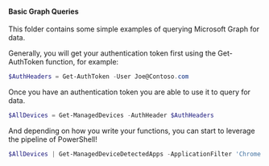 #### Basic Graph Queries

This folder contains some simple examples of querying Microsoft Graph for data.

Generally, you will get your authentication token first using the Get-AuthToken function, for example:

```powershell
$AuthHeaders = Get-AuthToken -User Joe@Contoso.com
```

Once you have an authentication token you are able to use it to query for data. 

```powershell
$AllDevices = Get-ManagedDevices -AuthHeader $AuthHeaders
```

And depending on how you write your functions, you can start to leverage the pipeline of PowerShell!

```powershell
$AllDevices | Get-ManagedDeviceDetectedApps -ApplicationFilter 'Chrome','Edge' -AuthHeader $AuthHeaders
```
